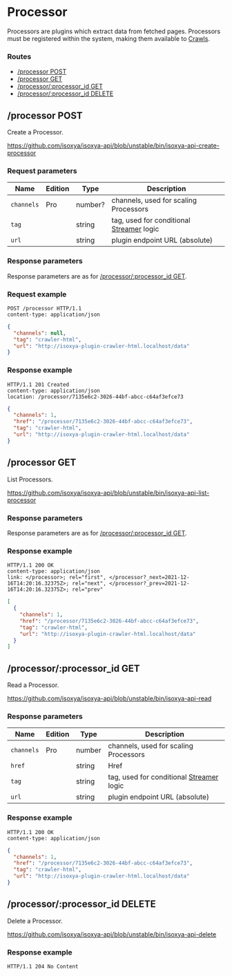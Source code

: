 # Processor

Processors are plugins which extract data from fetched pages. Processors must be registered within the system, making them available to [Crawls](Crawl.md).

### Routes

- [/processor POST](#processor-post)
- [/processor GET](#processor-get)
- [/processor/:processor_id GET](#processorprocessor_id-get)
- [/processor/:processor_id DELETE](#processorprocessor_id-delete)


## /processor POST

Create a Processor.

https://github.com/isoxya/isoxya-api/blob/unstable/bin/isoxya-api-create-processor  

### Request parameters

| Name       | Edition | Type    | Description                                             |
|------------|---------|---------|---------------------------------------------------------|
| `channels` | Pro     | number? | channels, used for scaling Processors                   |
| `tag`      |         | string  | tag, used for conditional [Streamer](Streamer.md) logic |
| `url`      |         | string  | plugin endpoint URL (absolute)                          |

### Response parameters

Response parameters are as for [/processor/:processor_id GET](#processorprocessor_id-get).

### Request example

```http
POST /processor HTTP/1.1
content-type: application/json
```

```json
{
  "channels": null,
  "tag": "crawler-html",
  "url": "http://isoxya-plugin-crawler-html.localhost/data"
}
```

### Response example

```http
HTTP/1.1 201 Created
content-type: application/json
location: /processor/7135e6c2-3026-44bf-abcc-c64af3efce73
```

```json
{
  "channels": 1,
  "href": "/processor/7135e6c2-3026-44bf-abcc-c64af3efce73",
  "tag": "crawler-html",
  "url": "http://isoxya-plugin-crawler-html.localhost/data"
}
```


## /processor GET

List Processors.

https://github.com/isoxya/isoxya-api/blob/unstable/bin/isoxya-api-list-processor  

### Response parameters

Response parameters are as for [/processor/:processor_id GET](#processorprocessor_id-get).

### Response example

```http
HTTP/1.1 200 OK
content-type: application/json
link: </processor>; rel="first", </processor?_next=2021-12-16T14:20:16.32375Z>; rel="next", </processor?_prev=2021-12-16T14:20:16.32375Z>; rel="prev"
```

```json
[
  {
    "channels": 1,
    "href": "/processor/7135e6c2-3026-44bf-abcc-c64af3efce73",
    "tag": "crawler-html",
    "url": "http://isoxya-plugin-crawler-html.localhost/data"
  }
]
```


## /processor/:processor_id GET

Read a Processor.

https://github.com/isoxya/isoxya-api/blob/unstable/bin/isoxya-api-read  

### Response parameters

| Name       | Edition | Type   | Description                                             |
|------------|---------|--------|---------------------------------------------------------|
| `channels` | Pro     | number | channels, used for scaling Processors                   |
| `href`     |         | string | Href                                                    |
| `tag`      |         | string | tag, used for conditional [Streamer](Streamer.md) logic |
| `url`      |         | string | plugin endpoint URL (absolute)                          |

### Response example

```http
HTTP/1.1 200 OK
content-type: application/json
```

```json
{
  "channels": 1,
  "href": "/processor/7135e6c2-3026-44bf-abcc-c64af3efce73",
  "tag": "crawler-html",
  "url": "http://isoxya-plugin-crawler-html.localhost/data"
}
```


## /processor/:processor_id DELETE

Delete a Processor.

https://github.com/isoxya/isoxya-api/blob/unstable/bin/isoxya-api-delete  

### Response example

```http
HTTP/1.1 204 No Content
```
